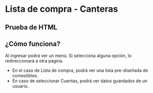 # Lista de compra - Canteras
## Prueba de HTML

## ¿Cómo funciona?
Al ingresar podrá ver un menú.
Si selecciona alguna opción, lo redireccionará a otra página.
* En el caso de Lista de compra, podrá ver una lista pre-diseñada de comestibles.
* En caso de seleccionar Cuentas, podrá ver datos guardados de un usuario.
